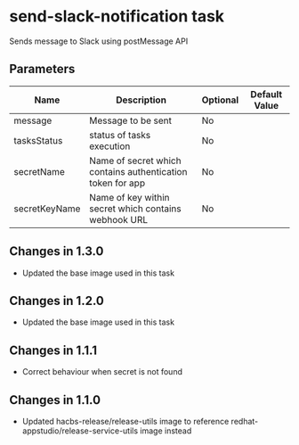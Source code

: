 # send-slack-notification task

Sends message to Slack using postMessage API

## Parameters
| Name            | Description                                                | Optional | Default Value             |
|-----------------|------------------------------------------------------------|----------|---------------------------|
| message         | Message to be sent                                         | No       |                           |
| tasksStatus     | status of tasks execution                                  | No       |                           |
| secretName      | Name of secret which contains authentication token for app | No       |                           |
| secretKeyName   | Name of key within secret which contains webhook URL       | No       |                           |

## Changes in 1.3.0
* Updated the base image used in this task

## Changes in 1.2.0
* Updated the base image used in this task

## Changes in 1.1.1
* Correct behaviour when secret is not found

## Changes in 1.1.0
* Updated hacbs-release/release-utils image to reference redhat-appstudio/release-service-utils image instead
